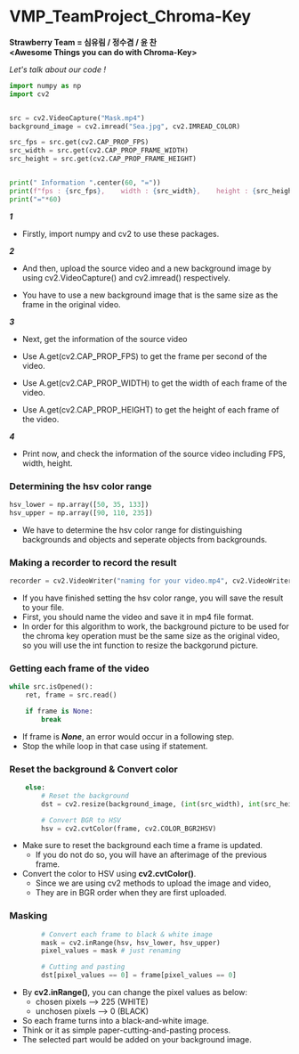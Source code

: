 # VMP_TeamProject_Chroma-Key
**Strawberry Team = 심유림 / 정수겸 / 윤 찬**  
**&lt;Awesome Things you can do with Chroma-Key>**

*Let's talk about our code !*

```python
import numpy as np
import cv2


src = cv2.VideoCapture("Mask.mp4") 
background_image = cv2.imread("Sea.jpg", cv2.IMREAD_COLOR) 

src_fps = src.get(cv2.CAP_PROP_FPS) 
src_width = src.get(cv2.CAP_PROP_FRAME_WIDTH) 
src_height = src.get(cv2.CAP_PROP_FRAME_HEIGHT) 


print(" Information ".center(60, "="))
print(f"fps : {src_fps},    width : {src_width},    height : {src_height}".center(60)) 
print("="*60)
```



***1***

* Firstly, import numpy and cv2 to use these packages.

***2***

* And then, upload the source video and a new background image by using cv2.VideoCapture() and cv2.imread() respectively.

* You have to use a new background image that is the same size as the frame in the original video.

***3***

* Next, get the information of the source video

* Use A.get(cv2.CAP_PROP_FPS) to get the frame per second of the video.

* Use A.get(cv2.CAP_PROP_WIDTH) to get the width of each frame of the video.

* Use A.get(cv2.CAP_PROP_HEIGHT) to get the height of each frame of the video.

***4***

* Print now, and check the information of the source video including FPS, width, height.
### Determining the hsv color range
```python
hsv_lower = np.array([50, 35, 133]) 
hsv_upper = np.array([90, 110, 235])
```
* We have to determine the hsv color range for distinguishing backgrounds and objects and seperate objects from backgrounds.
### Making a recorder to record the result
```python
recorder = cv2.VideoWriter("naming for your video.mp4", cv2.VideoWriter_fourcc(*'mp4v'), src_fps, (int(src_width), int(src_height))) 
```
* If you have finished setting the hsv color range, you will save the result to your file.
* First, you should name the video and save it in mp4 file format.
* In order for this algorithm to work, the background picture to be used for the chroma key operation must be the same size as the original video, so you will use the int function to resize the backgorund picture.
### Getting each frame of the video
```python
while src.isOpened():
    ret, frame = src.read()

    if frame is None:
        break
```
* If frame is ***None***, an error would occur in a following step.
* Stop the while loop in that case using if statement.
### Reset the background & Convert color
```python
    else:
        # Reset the background
        dst = cv2.resize(background_image, (int(src_width), int(src_height))) 

        # Convert BGR to HSV
        hsv = cv2.cvtColor(frame, cv2.COLOR_BGR2HSV)
```
* Make sure to reset the background each time a frame is updated.
  * If you do not do so, you will have an afterimage of the previous frame.
* Convert the color to HSV using **cv2.cvtColor()**.
  * Since we are using cv2 methods to upload the image and video,
  * They are in BGR order when they are first uploaded.
### Masking
```python
        # Convert each frame to black & white image
        mask = cv2.inRange(hsv, hsv_lower, hsv_upper)
        pixel_values = mask # just renaming

        # Cutting and pasting
        dst[pixel_values == 0] = frame[pixel_values == 0]
```
* By **cv2.inRange()**, you can change the pixel values as below:
    * chosen pixels --> 225 (WHITE)
    * unchosen pixels --> 0 (BLACK)
* So each frame turns into a black-and-white image.
* Think or it as simple paper-cutting-and-pasting process.
* The selected part would be added on your background image.



